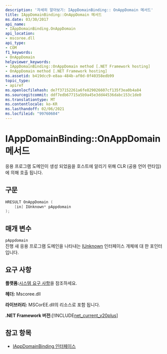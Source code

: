 ```yaml
---
description: '자세히 알아보기: IAppDomainBinding:: OnAppDomain 메서드'
title: IAppDomainBinding::OnAppDomain 메서드
ms.date: 03/30/2017
api_name:
- IAppDomainBinding.OnAppDomain
api_location:
- mscoree.dll
api_type:
- COM
f1_keywords:
- OnAppDomain
helpviewer_keywords:
- IAppDomainBinding::OnAppDomain method [.NET Framework hosting]
- OnAppDomain method [.NET Framework hosting]
ms.assetid: b419dcc9-e8aa-484b-af0d-0f40358edb99
topic_type:
- apiref
ms.openlocfilehash: de7f37152261a6fe829026607cf135f3ea0b4a84
ms.sourcegitcommit: ddf7edb67715a5b9a45e3dd44536dabc153c1de0
ms.translationtype: MT
ms.contentlocale: ko-KR
ms.lasthandoff: 02/06/2021
ms.locfileid: "99760604"
---
```

# <a name="iappdomainbindingonappdomain-method"></a>IAppDomainBinding::OnAppDomain 메서드

응용 프로그램 도메인이 생성 되었음을 호스트에 알리기 위해 CLR (공용 언어 런타임)에 의해 호출 됩니다.  
  
## <a name="syntax"></a>구문  
  
```cpp  
HRESULT OnAppDomain (  
    [in] IUnknown* pAppdomain  
);  
```  
  
## <a name="parameters"></a>매개 변수  

 `pAppdomain`  
 진행 새 응용 프로그램 도메인을 나타내는 [IUnknown](/cpp/atl/iunknown) 인터페이스 개체에 대 한 포인터입니다.  
  
## <a name="requirements"></a>요구 사항  

 **플랫폼:**[시스템 요구 사항](../../get-started/system-requirements.md)을 참조하세요.  
  
 **헤더:** Mscoree.dll  
  
 **라이브러리:** MSCorEE.dll의 리소스로 포함 됩니다.  
  
 **.NET Framework 버전:**[!INCLUDE[net_current_v20plus](../../../../includes/net-current-v20plus-md.md)]  
  
## <a name="see-also"></a>참고 항목

- [IAppDomainBinding 인터페이스](iappdomainbinding-interface.md)
